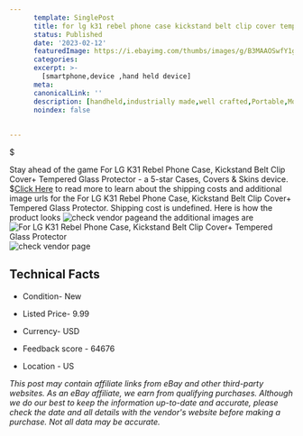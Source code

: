```yaml
---
      template: SinglePost
      title: for lg k31 rebel phone case kickstand belt clip cover tempered glass protector
      status: Published
      date: '2023-02-12'
      featuredImage: https://i.ebayimg.com/thumbs/images/g/B3MAAOSwfY1gdd2Q/s-l225.jpg
      categories: 
      excerpt: >-
        [smartphone,device ,hand held device]
      meta:
      canonicalLink: ''
      description: [handheld,industrially made,well crafted,Portable,Mobile,Compact,Convenient,Lightweight,Maneuverable,Man-portable,Miniature,Carriable,Hand-held,Light,Holdable,Transportable,Mobile device,Pocket-sized,On-the-go,Wireless,Cordless,Compact size,Convenient size, smartphone,device ,hand held device]
      noindex: false
      
        
---
```

$

Stay ahead of the game For LG K31 Rebel Phone Case, Kickstand Belt Clip Cover+ Tempered Glass Protector - a 5-star Cases, Covers & Skins device.
$[Click Here](https://www.ebay.com/itm/274757761881?hash=item3ff8d6bb59%3Ag%3AB3MAAOSwfY1gdd2Q&amdata=enc%3AAQAHAAAA4L%2BOm25VqMZJLG7Mh7AI%2F7Cok73oKXlkWNp6aNL1NeqP0FAXsK1CBFWwxHIlE47k%2Bqjtq%2BRQ%2Fx%2FOTGbvSqBn94nJLsEklN0WlWb6xMPncofogmE6RShdgMw%2FQLaEYS9IiK1UwQFjGSH0XB3kim3oUCQmRsBD3LUWSmm51p6dr7aIJ1g1727cHXChL9DYOry3s7a7xNS2AxrThAecY0Jo15fekZAxBgPvMXtFjtDjG41lmanRM%2FLGz2gxfyx5%2FmT2DjqCFGsajbAyJRceZZu%2BjG%2Fi2qt3jIuwNTuIKdUe7dy%2B&mkevt=1&mkcid=1&mkrid=711-53200-19255-0&campid=%253CePNCampaignId%253E&customid=%253CreferenceId%253E&toolid=10049) to read more to learn about the shipping costs and additional image urls for the For LG K31 Rebel Phone Case, Kickstand Belt Clip Cover+ Tempered Glass Protector. Shipping cost is undefined. Here is how the product looks ![check vendor page](https://i.ebayimg.com/thumbs/images/g/B3MAAOSwfY1gdd2Q/s-l225.jpg)and the additional images are![For LG K31 Rebel Phone Case, Kickstand Belt Clip Cover+ Tempered Glass Protector](https://i.ebayimg.com/images/g/B3MAAOSwfY1gdd2Q/s-l1600.jpg)![check vendor page](https://origin-galleryplus.ebayimg.com/ws/web/274757761881_2_0_1/225x225.jpg,https://origin-galleryplus.ebayimg.com/ws/web/274757761881_3_0_1/225x225.jpg,https://origin-galleryplus.ebayimg.com/ws/web/274757761881_4_0_1/225x225.jpg)



 ## Technical Facts 



     
      

 - Condition- New 


      

 - Listed Price- 9.99 


      

 - Currency- USD 


      

 - Feedback score - 64676 


      

 - Location - US 


      
      

 *_This post may contain affiliate links from eBay and other third-party websites. As an eBay affiliate, we earn from qualifying purchases. Although we do our best to keep the information up-to-date and accurate, please check the date and all details with the vendor's website before making a purchase. Not all data may be accurate._*






